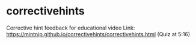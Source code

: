 # correctivehints
Corrective hint feedback for educational video
Link: https://mintnip.github.io/correctivehints/correctivehints.html (Quiz at 5:16)
